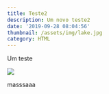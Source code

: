 ```yaml
---
title: Teste2
description: Um novo teste2
date: '2019-09-28 08:04:56'
thumbnail: /assets/img/lake.jpg
category: HTML
---
```

Um teste



![](/assets/img/volcano.jpg)

masssaaa
